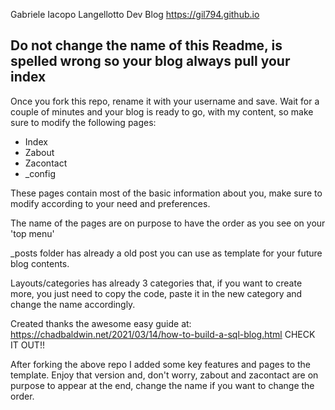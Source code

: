 Gabriele Iacopo Langellotto Dev Blog
https://gil794.github.io


## Do not change the name of this Readme, is spelled wrong so your blog always pull your index


Once you fork this repo, rename it with your username and save. Wait for a couple of minutes and your blog is ready to go, with my content, so make sure to modify the following pages:
- Index
- Zabout 
- Zacontact
- _config

These pages contain most of the basic information about you, make sure to modify according to your need and preferences.

The name of the pages are on purpose to have the order as you see on your 'top menu'

_posts folder has already a old post you can use as template for your future blog contents. 

Layouts/categories has already 3 categories that, if you want to create more, you just need to copy the code, paste it in the new category and change the name accordingly.



Created thanks the awesome easy guide at: https://chadbaldwin.net/2021/03/14/how-to-build-a-sql-blog.html CHECK IT OUT!!

After forking the above repo I added some key features and pages to the template. Enjoy that version and, don't worry, zabout and zacontact are on purpose to appear at the end, change the name if you want to change the order.
